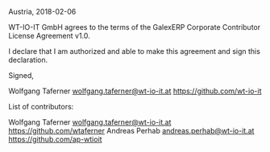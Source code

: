 Austria, 2018-02-06

WT-IO-IT GmbH agrees to the terms of the GalexERP Corporate Contributor License
Agreement v1.0.

I declare that I am authorized and able to make this agreement and sign this
declaration.

Signed,

Wolfgang Taferner wolfgang.taferner@wt-io-it.at https://github.com/wt-io-it

List of contributors:

Wolfgang Taferner wolfgang.taferner@wt-io-it.at https://github.com/wtaferner
Andreas Perhab andreas.perhab@wt-io-it.at https://github.com/ap-wtioit

